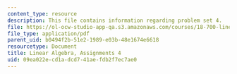 ```yaml
---
content_type: resource
description: This file contains information regarding problem set 4.
file: https://ol-ocw-studio-app-qa.s3.amazonaws.com/courses/18-700-linear-algebra-fall-2013/09ea022ecd1adcd741aefdb2f7ec7ae0_MIT18_700F13_ps4.pdf
file_type: application/pdf
parent_uid: b0494f2b-51e2-1989-e03b-48e1674e6618
resourcetype: Document
title: Linear Algebra, Assignments 4
uid: 09ea022e-cd1a-dcd7-41ae-fdb2f7ec7ae0
---
```

